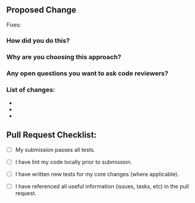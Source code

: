 ## Proposed Change

Fixes:

### How did you do this?

### Why are you choosing this approach?

### Any open questions you want to ask code reviewers?

### List of changes:

  -
  -
  -

## Pull Request Checklist:

  - [ ] My submission passes all tests.
  - [ ] I have lint my code locally prior to submission.
  - [ ] I have written new tests for my core changes (where applicable).
  - [ ] I have referenced all useful information (issues, tasks, etc) in the pull request.

